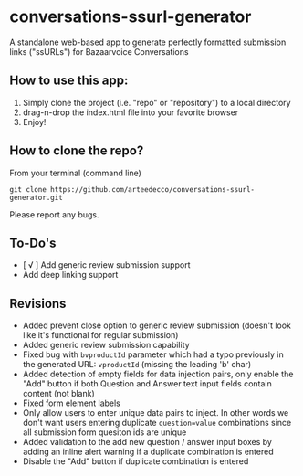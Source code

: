 # conversations-ssurl-generator
A standalone web-based app to generate perfectly formatted submission links ("ssURLs") for Bazaarvoice Conversations

## How to use this app:
1. Simply clone the project (i.e. "repo" or "repository") to a local directory
2. drag-n-drop the index.html file into your favorite browser
3. Enjoy!

## How to clone the repo?
From your terminal (command line)
```
git clone https://github.com/arteedecco/conversations-ssurl-generator.git
```

Please report any bugs.

## To-Do's
- [ √ ] Add generic review submission support
- Add deep linking support

## Revisions
- Added prevent close option to generic review submission (doesn't look like it's functional for regular submission)
- Added generic review submission capability
- Fixed bug with `bvproductId` parameter which had a typo previously in the generated URL: `vproductId` (missing the leading 'b' char)
- Added detection of empty fields for data injection pairs, only enable the "Add" button if both Question and Answer text input fields contain content (not blank)
- Fixed form element labels
- Only allow users to enter unique data pairs to inject. In other words we don't want users entering duplicate `question=value` combinations since all submission form quesiton ids are unique
- Added validation to the add new question / answer input boxes by adding an inline alert warning if a duplicate combination is entered
- Disable the "Add" button if duplicate combination is entered
